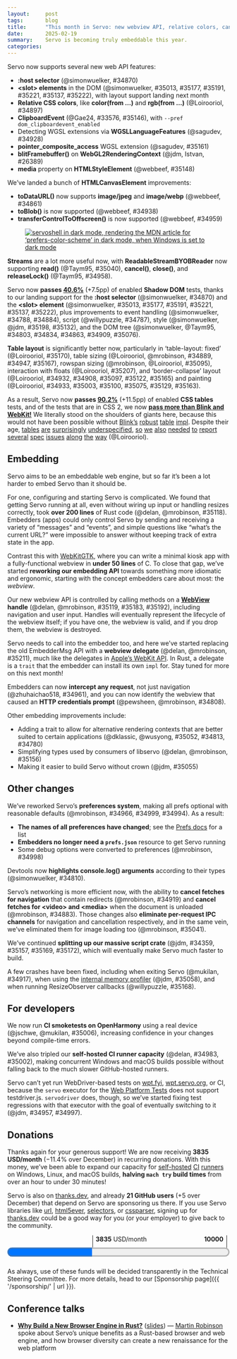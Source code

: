 ```yaml
---
layout:     post
tags:       blog
title:      "This month in Servo: new webview API, relative colors, canvas buffs, and more!"
date:       2025-02-19
summary:    Servo is becoming truly embeddable this year.
categories:
---
```


Servo now supports several new web API features:

- **:host selector** (@simonwuelker, #34870)
- **&lt;slot> elements** in the DOM (@simonwuelker, #35013, #35177, #35191, #35221, #35137, #35222), with layout support landing next month
- **Relative CSS colors**, like **color(from …)** and **rgb(from …)** (@Loirooriol, #34897)
- **ClipboardEvent** (@Gae24, #33576, #35146), with `--pref dom_clipboardevent_enabled`
- Detecting WGSL extensions via **WGSLLanguageFeatures** (@sagudev, #34928)
- **pointer_composite_access** WGSL extension (@sagudev, #35161)
- **blitFramebuffer()** on **WebGL2RenderingContext** (@jdm, Istvan, #26389)
- **media** property on **HTMLStyleElement** (@webbeef, #35148)

We’ve landed a bunch of **HTMLCanvasElement** improvements:

- **toDataURL()** now supports **image/jpeg** and **image/webp** (@webbeef, #34861)
- **toBlob()** is now supported (@webbeef, #34938)
- **transferControlToOffscreen()** is now supported (@webbeef, #34959)

<figure style="display: flex; justify-content: center;">
  <a href="{{ '/img/blog/january-2025.png' | url }}"><img src="{{ '/img/blog/january-2025.png' | url }}"
    alt="servoshell in dark mode, rendering the MDN article for ‘prefers-color-scheme’ in dark mode, when Windows is set to dark mode"></a>
</figure>

**Streams** are a lot more useful now, with **ReadableStreamBYOBReader** now supporting **read()** (@Taym95, #35040), **cancel()**, **close()**, and **releaseLock()** (@Taym95, #34958).

Servo now **passes [40.6%](https://wpt.servo.org)** (+7.5pp) of enabled **Shadow DOM** tests, thanks to our landing support for the **:host selector** (@simonwuelker, #34870) and the **&lt;slot> element** (@simonwuelker, #35013, #35177, #35191, #35221, #35137, #35222), plus improvements to event handling (@simonwuelker, #34788, #34884), script (@willypuzzle, #34787), style (@simonwuelker, @jdm, #35198, #35132), and the DOM tree (@simonwuelker, @Taym95, #34803, #34834, #34863, #34909, #35076).

**Table layout** is significantly better now, particularly in ‘table-layout: fixed’ (@Loirooriol, #35170), table sizing (@Loirooriol, @mrobinson, #34889, #34947, #35167), rowspan sizing (@mrobinson, @Loirooriol, #35095), interaction with floats (@Loirooriol, #35207), and ‘border-collapse’ layout (@Loirooriol, #34932, #34908, #35097, #35122, #35165) and painting (@Loirooriol, #34933, #35003, #35100, #35075, #35129, #35163).

As a result, Servo now **passes [90.2%](https://wpt.servo.org)** (+11.5pp) of enabled **CSS tables** tests, and of the tests that are in CSS 2, we now [**pass more than Blink and WebKit!**](https://wpt.fyi/results/css/CSS2/tables?sha=d46d9abdea&max-count=1&to=2025-02-01T00%3A00%3A00.000Z&product=servo&product=chrome&product=safari&product=firefox)
We literally stood on the shoulders of giants here, because this would not have been possible without [Blink’s](https://github.com/servo/servo/blob/3122de08f3571a4026e825dd3ef6412cb37abfae/components/layout_2020/table/mod.rs#L8-L11) [robust](https://github.com/servo/servo/blob/3122de08f3571a4026e825dd3ef6412cb37abfae/components/layout_2020/table/layout.rs#L650-L654) [table](https://github.com/servo/servo/blob/3122de08f3571a4026e825dd3ef6412cb37abfae/components/layout_2020/table/layout.rs#L1246-L1248) [impl](https://github.com/servo/servo/blob/3122de08f3571a4026e825dd3ef6412cb37abfae/components/layout_2020/table/layout.rs#L1332-L1333).
Despite their age, [tables](https://github.com/w3c/csswg-drafts/issues/9781) [are](https://github.com/w3c/csswg-drafts/issues/9916) [surprisingly](https://github.com/w3c/csswg-drafts/issues/10132) [underspecified](https://github.com/w3c/csswg-drafts/issues/10133), [so](https://github.com/w3c/csswg-drafts/issues/10881) [we](https://github.com/w3c/csswg-drafts/issues/10885) [also](https://github.com/w3c/csswg-drafts/issues/10937) [needed](https://github.com/w3c/csswg-drafts/issues/11171) [to](https://github.com/w3c/csswg-drafts/issues/11404) [report](https://github.com/w3c/csswg-drafts/issues/11408) [several](https://github.com/w3c/csswg-drafts/issues/11419) [spec](https://github.com/w3c/csswg-drafts/issues/11489) [issues](https://github.com/w3c/csswg-drafts/issues/11504) [along](https://github.com/w3c/csswg-drafts/issues/11515) [the](https://github.com/w3c/csswg-drafts/issues/11568) [way](https://github.com/w3c/csswg-drafts/issues/11570) (@Loirooriol).

## Embedding

Servo aims to be an embeddable web engine, but so far it’s been a lot harder to embed Servo than it should be.

For one, configuring and starting Servo is complicated.
We found that getting Servo running at all, even without wiring up input or handling resizes correctly, took **over 200 lines** of Rust code (@delan, @mrobinson, #35118).
Embedders (apps) could only control Servo by sending and receiving a variety of “messages” and “events”, and simple questions like “what’s the current URL?” were impossible to answer without keeping track of extra state in the app.

Contrast this with [WebKitGTK](https://webkitgtk.org/), where you can write a minimal kiosk app with a fully-functional webview in **under 50 lines** of C.
To close that gap, we’ve started **reworking our embedding API** towards something more idiomatic and ergonomic, starting with the concept embedders care about most: the *webview*.

Our new webview API is controlled by calling methods on a **[WebView](https://doc.servo.org/servo/struct.WebView.html) handle** (@delan, @mrobinson, #35119, #35183, #35192), including navigation and user input.
Handles will eventually represent the lifecycle of the webview itself; if you have one, the webview is valid, and if you drop them, the webview is destroyed.

Servo needs to call into the embedder too, and here we’ve started replacing the old EmbedderMsg API with a **webview delegate** (@delan, @mrobinson, #35211), much like the delegates in [Apple’s WebKit API](https://developer.apple.com/documentation/webkit/wkuidelegate?language=objc).
In Rust, a delegate is a `trait` that the embedder can install its own `impl` for.
Stay tuned for more on this next month!

Embedders can now **intercept any request**, not just navigation (@zhuhaichao518, #34961), and you can now identify the webview that caused an **HTTP credentials prompt** (@pewsheen, @mrobinson, #34808).

Other embedding improvements include:

- Adding a trait to allow for alternative rendering contexts that are better suited to certain applications (@dklassic, @wusyong, #35052, #34813, #34780)
- Simplifying types used by consumers of libservo (@delan, @mrobinson, #35156)
- Making it easier to build Servo without crown (@jdm, #35055)

## Other changes

We’ve reworked Servo’s **preferences system**, making all prefs optional with reasonable defaults (@mrobinson, #34966, #34999, #34994).
As a result:

- **The names of all preferences have changed**; see the [Prefs docs](https://doc.servo.org/servo_config/prefs/struct.Preferences.html) for a list
- **Embedders no longer need a `prefs.json`** resource to get Servo running
- Some debug options were converted to preferences (@mrobinson, #34998)

Devtools now **highlights console.log() arguments** according to their types (@simonwuelker, #34810).

Servo’s networking is more efficient now, with the ability to **cancel fetches for navigation** that contain redirects (@mrobinson, #34919) and **cancel fetches for &lt;video> and &lt;media>** when the document is unloaded (@mrobinson, #34883).
Those changes also **eliminate per-request IPC channels** for navigation and cancellation respectively, and in the same vein, we’ve eliminated them for image loading too (@mrobinson, #35041).

We’ve continued **splitting up our massive script crate** (@jdm, #34359, #35157, #35169, #35172), which will eventually make Servo much faster to build.

A few crashes have been fixed, including when exiting Servo (@mukilan, #34917), when using the [internal memory profiler](https://book.servo.org/hacking/profiling.html#memory-profiling) (@jdm, #35058), and when running ResizeObserver callbacks (@willypuzzle, #35168).

## For developers

We now run **CI smoketests on OpenHarmony** using a real device (@jschwe, @mukilan, #35006), increasing confidence in your changes beyond compile-time errors.

We’ve also tripled our **self-hosted CI runner capacity** (@delan, #34983, #35002), making concurrent Windows and macOS builds possible without falling back to the much slower GitHub-hosted runners.

Servo can’t yet run WebDriver-based tests on [wpt.fyi](https://wpt.fyi), [wpt.servo.org](https://wpt.servo.org), or CI, because the `servo` executor for the [Web Platform Tests](https://web-platform-tests.org) does not support testdriver.js.
`servodriver` does, though, so we’ve started fixing test regressions with that executor with the goal of eventually switching to it (@jdm, #34957, #34997).

## Donations

Thanks again for your generous support!
We are now receiving **3835 USD/month** (−11.4% over December) in recurring donations.
With this money, we’ve been able to expand our capacity for [self-hosted](https://ci0.servo.org) [CI](https://ci1.servo.org) [runners](https://ci2.servo.org) on Windows, Linux, and macOS builds, **halving `mach try` build times** from over an hour to under 30 minutes!

Servo is also on [thanks.dev](https://thanks.dev), and already **21 GitHub users** (+5 over December) that depend on Servo are sponsoring us there.
If you use Servo libraries like [url](https://crates.io/crates/url/reverse_dependencies), [html5ever](https://crates.io/crates/html5ever/reverse_dependencies), [selectors](https://crates.io/crates/selectors/reverse_dependencies), or [cssparser](https://crates.io/crates/cssparser/reverse_dependencies), signing up for [thanks.dev](https://thanks.dev) could be a good way for you (or your employer) to give back to the community.

<figure class="_fig" style="width: 100%; margin: 1em 0;"><div class="_flex" style="height: calc(1lh + 3em); flex-flow: column nowrap; text-align: left;">
    <div style="position: relative; text-align: right;">
        <div style="position: absolute; margin-left: calc(100% * 3835 / 10000); padding-left: 0.5em;"><strong>3835</strong> USD/month</div>
        <div style="position: absolute; margin-left: calc(100% * 3835 / 10000); height: calc(1lh + 1.5em); border-left: 1px solid;"></div>
        <div style="position: absolute; margin-left: calc(100% - 0.5em); height: calc(1lh + 1.5em); border-left: 1px solid;"></div>
        <div style="padding-right: 1em;"><strong>10000</strong><!-- USD/month --></div>
    </div>
    <progress value="3835" max="10000" style="transform: scale(3); transform-origin: top left; width: calc(100% / 3);"></progress>
</div></figure>

As always, use of these funds will be decided transparently in the Technical Steering Committee.
For more details, head to our [Sponsorship page]({{ '/sponsorship/' | url }}).

## Conference talks

- [**Why Build a New Browser Engine in Rust?**](https://www.youtube.com/watch?v=s0MIHKv45C0) ([slides](https://servo.org/slides/2025-01-21-barcelona-free-software/)) — [Martin Robinson](https://abandonedwig.info) spoke about Servo’s unique benefits as a Rust-based browser and web engine, and how browser diversity can create a new renaissance for the web platform

<!--
- donations
  - 1436.83/month opencollective
  - 2399.00/month github
  - 21 donors thanks.dev
- conference talks
  - mrobinson

- api
    - /https://github.com/servo/servo/pull/26389	(@jdm, @istvan.miklos@h-lab.eu, #26389)	Add initial support for WebGL 2 BlitFramebuffer (#26389)
      api
    - /https://github.com/servo/servo/pull/34870	(@simonwuelker, #34870)	Support the `:host` selector (#34870)
      api shadowdom
    - /https://github.com/servo/servo/pull/34938	(@webbeef, #34938)	Implement HTMLCanvasElement.toBlob (#34938)
      api
    - /https://github.com/servo/servo/pull/34928	(@sagudev, #34928)	Update wgpu and impl `WGSLLanguageFeatures` (#34928)
      api
    - /https://github.com/servo/servo/pull/34861	(@webbeef, #34861)	Add jpeg and webp support to canvas.toDataURL() (#34861)
      api
    - https://github.com/servo/servo/pull/34885	(@stevennovaryo, #34885)	layout: grid template getComputedStyle resolved value (#34885)
      api
    - /https://github.com/servo/servo/pull/34897	(@Loirooriol, #34897)	Enable relative color syntax (#34897)
      api; relative color values ‘color(from)’, ‘rgb(from)’, ‘hsl(from)’, etc
    - /https://github.com/servo/servo/pull/34959	(@webbeef, #34959)	Implement HTMLCanvasElement.transferControlToOffscreen (#34959)
      api
    - /https://github.com/servo/servo/pull/34958	(@Taym95, #34958)	script: Implement `set_up`, `ReleaseLock`, `Closed`, `Cancel`, `acquire_byob_reader` for `ReadableStreamBYOBReader` (#34958)
      api
    - /https://github.com/servo/servo/pull/33576	(@Gae24, #33576)	Implement Clipboard Event Api (#33576)
      api
    - https://github.com/servo/servo/pull/35096	(@Loirooriol, #35096)	layout: Fix clientWidth & friends for tables (#35096)
      api layout
    - /https://github.com/servo/servo/pull/35146	(@Gae24, #35146)	dom: set composed flag when constructing `ClipboardEvent` (#35146)
      api
    - https://github.com/servo/servo/pull/35066	(@shanehandley, #35066)	Update the FormData constructor to allow providing a submitter (#35066)
      api
    - /https://github.com/servo/servo/pull/35148	(@webbeef, #35148)	Add support for HTMLStyleElement.media (#35148)
      api
    - /https://github.com/servo/servo/pull/35161	(@sagudev, #35161)	chore: update wgpu to include pointer_composite_access WGSL language extension (#35161)
      api
    - https://github.com/servo/servo/pull/35138	(@willypuzzle, #35138)	[#34767] - Range header is missing from CORS header safelist (#35138)
      api; Range requests
    - /https://github.com/servo/servo/pull/35040	(@Taym95, #35040)	Script: implement `ReadableStreamBYOBReader::Read` (#35040)
      api
- ci
    - //https://github.com/servo/servo/pull/34868	(@delan, #34868)	CI: use self-hosted runners for macOS build jobs (#34868)
      ci
    - /https://github.com/servo/servo/pull/34983	(@delan, #34983)	CI: use new API for taking a runner (#34983)
      ci
    - /https://github.com/servo/servo/pull/34957	(@jdm, #34957)	Various servodriver improvements (#34957)
      ci; towards testdriver.js support
    - /https://github.com/servo/servo/pull/35002	(@delan, #35002)	CI: use new self-hosted runner servers (#35002)
      ci
    - /https://github.com/servo/servo/pull/34997	(@jdm, #34997)	webdriver: Serialize JS int values as i32. (#34997)
      ci; towards testdriver.js support
    - /https://github.com/servo/servo/pull/35006	(@jschwe, @mukilan, #35006)	CI: Test ohos on HarmonyOS device (#35006)
      ci
- crash
    - /https://github.com/servo/servo/pull/34917	(@mukilan, #34917)	webgl: shutdown webrender before acknowledging Exit message (#34917)
      crash
    - /https://github.com/servo/servo/pull/35058	(@jdm, #35058)	Fix crash when using builtin memory profiler (#35058)
      crash
    - /https://github.com/servo/servo/pull/35168	(@willypuzzle, #35168)	[35131] Borrow hazard in Document::broadcast_active_resize_observations (#35168)
      crash
- dev
    - https://github.com/servo/servo/pull/34914	(@jdm, #34914)	script: Downgrade noisy debug logs. (#34914)
      dev
    - https://github.com/servo/servo/pull/35068	(@simonwuelker, #35068)	Correctly report number of expected test results from ./mach test-wpt (#35068)
      dev
    - https://github.com/servo/servo/pull/35228	(@mrobinson, #35228)	Merge webxr repository (#35228)
      dev
- devtools
    - /https://github.com/servo/servo/pull/34810	(@simonwuelker, #34810)	Support syntax highlighting of arguments in the devtools console (#34810)
      devtools
- embedding
    - /https://github.com/servo/servo/pull/34780	(@wusyong, #34780)	chore: remove `WindowMethods::rendering_context` (#34780)
      embedding
    - /https://github.com/servo/servo/pull/34813	(@wusyong, #34813)	webxr: create glwindow with Rc window and without rendering context (#34813)
      embedding; RenderingContext trait
    - /https://github.com/servo/servo/pull/34808	(@git@pews.dev, @mrobinson, #34808)	fix: add source browsing context to `Request` and HTTP credentials prompt (#34808)
      embedding
    - /https://github.com/servo/servo/pull/34961	(@zhuhaichao518@gmail.com, #34961)	Implement WebResourceRequested Event. (#34961)
      embedding
    - /https://github.com/servo/servo/pull/35055	(@jdm, #35055)	script: Feature-gate all crown support. (#35055)
      embedding
    - https://github.com/servo/servo/pull/35056	(@jdm, #35056)	Don't generate gstreamer data when dummy media backend enabled. (#35056)
      embedding
    - https://github.com/servo/servo/pull/35057	(@jdm, #35057)	config: Derive defaults for Opts. (#35057)
      embedding
    - https://github.com/servo/servo/pull/35049	(@andi.m.mcclure@gmail.com, #35049)	servo-media 1e28d1d997: don't unwrap ServoMedia::get() (#35049)
      embedding
    - /https://github.com/servo/servo/pull/35052	(@dklassic, #35052)	feat: Turn `RenderingContext` into a trait (#35052)
      embedding; RenderingContext trait
- layout
    - https://github.com/servo/servo/pull/32103	(@Loirooriol, #32103)	Treat % as 0 for the min-content contribution of replaced elements (#32103)
      layout; img inside float (dn.se)
    - /https://github.com/servo/servo/pull/34933	(@Loirooriol, #34933)	layout: Improve painting of collapsed borders in table layout (#34933)
      layout; table ‘border-collapse’ painting
    - /https://github.com/servo/servo/pull/34932	(@Loirooriol, #34932)	layout: Improve sizing of tables in collapsed-borders mode (#34932)
      layout; table ‘border-collapse’ sizing
    - https://github.com/servo/servo/pull/34931	(@Loirooriol, #34931)	layout: Don't recalculate the PaddingBorderMargin in table layout (#34931)
      layout; table layout perf
    - /https://github.com/servo/servo/pull/34908	(@Loirooriol, #34908)	layout: Set padding to zero on tables in collapsed-borders mode (#34908)
      layout; table ‘border-collapse’ layout
    - /https://github.com/servo/servo/pull/34889	(@Loirooriol, #34889)	layout: Defer some table sizing logic to the parent formatting context (#34889)
      layout; correct table sizing
    - https://github.com/servo/servo/pull/34907	(@Loirooriol, #34907)	layout: Refine the check for dependending on available space (#34907)
      layout; float layout perf
    - /https://github.com/servo/servo/pull/34947	(@Loirooriol, #34947)	layout: Improve logic for block size of table (#34947)
      layout; table sizing
    - https://github.com/servo/servo/pull/34923	(@mrobinson, @Loirooriol, #34923)	layout: Make `Fragment` hold `ArcRefCell` inside (#34923)
      layout; memory savings (also towards incremental layout)
    - https://github.com/servo/servo/pull/34984	(@rayguo17, @mrobinson, #34984)	layout: Make non-`normal` `align-content` establish a block formatting context (#34984)
      layout; ‘align-content’
    - /https://github.com/servo/servo/pull/35003	(@Loirooriol, #35003)	layout: Allow different collapsed border style/color within a row/column (#35003)
      layout; table ‘border-collapse’ painting
    - /https://github.com/servo/servo/pull/35097	(@Loirooriol, #35097)	layout: Fix border widths of table wrapper with collapsed borders (#35097)
      layout; table ‘border-collapse’ layout
    - /https://github.com/servo/servo/pull/35100	(@Loirooriol, #35100)	layout: Fix conflict resolution for collapsed borders differing in color (#35100)
      layout; table ‘border-collapse’ painting
    - /https://github.com/servo/servo/pull/35095	(@mrobinson, @Loirooriol, #35095)	layout: Improve distribution colspan cell inline size (#35095)
      layout; table rowspan sizing
    - /https://github.com/servo/servo/pull/35075	(@Loirooriol, #35075)	layout: Paint collapsed table borders on their own (#35075)
      layout; table ‘border-collapse’ painting
    - https://github.com/servo/servo/pull/35038	(@webbeef, #35038)	Add support for HTMLStyleElement.type (#35038)
      layout
    - https://github.com/servo/servo/pull/35096	(@Loirooriol, #35096)	layout: Fix clientWidth & friends for tables (#35096)
      api layout
    - https://github.com/servo/servo/pull/35085	(@Loirooriol, #35085)	layout: Respect alignment when sizing replaced abspos (#35085)
      layout; replaced abspos sizing
    - /https://github.com/servo/servo/pull/35129	(@Loirooriol, #35129)	layout: Hide collapsed borders crossed by spanning cells (#35129)
      layout; table ‘border-collapse’ painting
    - /https://github.com/servo/servo/pull/35122	(@Loirooriol, #35122)	layout: Fix table geometry when collapsed borders have different sizes (#35122)
      layout; table ‘border-collapse’ layout
    - /https://github.com/servo/servo/pull/35165	(@Loirooriol, #35165)	layout: Zero out collapsed track sizes when painting collapsed borders (#35165)
      layout; table ‘border-collapse’ layout
    - /https://github.com/servo/servo/pull/35163	(@Loirooriol, #35163)	layout: Correctly resolve `currentcolor` on collapsed borders (#35163)
      layout; ‘border-collapse’
    - /https://github.com/servo/servo/pull/35167	(@mrobinson, @Loirooriol, #35167)	layout: Take perentage columns into account when sizing table grid min and max (#35167)
      layout; table sizing with ‘width: %’ cell
    - /https://github.com/servo/servo/pull/35170	(@Loirooriol, #35170)	layout: Improve fixed table layout (#35170)
      layout; ‘table-layout: fixed’ interop
    - /https://github.com/servo/servo/pull/35207	(@Loirooriol, #35207)	layout: Remove wrong optimization when placing table among floats (#35207)
      layout; table float interaction
- net
    - /https://github.com/servo/servo/pull/34919	(@mrobinson, #34919)	script: Move navigation fetching to the `ScriptThread` (#34919)
      net; network perf
    - /https://github.com/servo/servo/pull/34883	(@mrobinson, #34883)	net: Use `RequestId` to cancel fetches instead of creating an IPC channel (#34883)
      net; network perf
    - https://github.com/servo/servo/pull/34797	(@rayguo17, #34797)	Add Content Range Header and add one for blob end range (#34797)
      net; correct handling of Range requests
    - /https://github.com/servo/servo/pull/35041	(@mrobinson, #35041)	script: Do not set up an IPC route for every image load (#35041)
      net; network perf (dota2.com)
- ohos
    - https://github.com/servo/servo/pull/35158	(@jschwe, #35158)	ohos: Support resizing the surface (#35158)
      ohos
- perf
    - https://github.com/servo/servo/pull/34744	(@dklassic, @mrobinson, #34744)	feat: Track the binary size for all the different platforms (#34744)
      perf
- prefs
    - /https://github.com/servo/servo/pull/34994	(@mrobinson, #34994)	config: Remove legacy-layout and unused `Preferences` and `Opts` (#34994)
      prefs
    - /https://github.com/servo/servo/pull/34966	(@mrobinson, #34966)	api: Flatten and simplify Servo preferences (#34966)
      prefs; major rework that renames all existing prefs (see <https://doc.servo.org/servo_config/prefs/struct.Preferences.html>)
    - /https://github.com/servo/servo/pull/34999	(@mrobinson, #34999)	Remove `resources/prefs.json` (#34999)
      prefs
    - /https://github.com/servo/servo/pull/34998	(@mrobinson, #34998)	prefs: Move some `DebugOptions` to `Preferences` and clean up (#34998)
      prefs; renames some debug options to prefs
- script
    - /https://github.com/servo/servo/pull/34359	(@jdm, #34359)	Support future uses of traits with associated types in rooting analysis (#34359)
      script; towards splitting script crate
    - /https://github.com/servo/servo/pull/35157	(@jdm, #35157)	script: Move code generation and webidl files to new script_bindings crate. (#35157)
      script; towards splitting script crate
    - /https://github.com/servo/servo/pull/35169	(@jdm, #35169)	Make generated bindings generic over DOM types (#35169)
      script; towards splitting script crate
    - /https://github.com/servo/servo/pull/35172	(@jdm, #35172)	bindings: Move string-related bindings code to script_bindings. (#35172)
      script; towards splitting script crate
- shadowdom
    - /https://github.com/servo/servo/pull/34803	(@simonwuelker, #34803)	Fix IS_IN_SHADOW_TREE flag for descendants after Node::remove call (#34803)
      shadowdom
    - /https://github.com/servo/servo/pull/34787	(@willypuzzle, #34787)	Document's current script should not be updated when executing script elements inside shadow trees (#34787)
      shadowdom
    - /https://github.com/servo/servo/pull/34834	(@simonwuelker, #34834)	Ensure Element ID modifications inside disconnected shadow roots are registered (#34834)
      shadowdom
    - /https://github.com/servo/servo/pull/34863	(@simonwuelker, #34863)	Add shadow tree flags to Bind/UnbindContext (#34863)
      shadowdom
    - /https://github.com/servo/servo/pull/34788	(@simonwuelker, #34788)	Consider shadow dom when dispatching events (#34788)
      shadowdom
    - /https://github.com/servo/servo/pull/34870	(@simonwuelker, #34870)	Support the `:host` selector (#34870)
      api shadowdom
    - /https://github.com/servo/servo/pull/34909	(@Taym95, #34909)	Fix shadow root binding children to the tree (#34909)
      shadowdom
    - /https://github.com/servo/servo/pull/35076	(@simonwuelker, #35076)	Set descendant's attribute's owner document in Node::adopt (#35076)
      shadowdom
    - /https://github.com/servo/servo/pull/35013	(@simonwuelker, #35013)	Implement shadow dom slots (#35013)
      shadowdom
    - /https://github.com/servo/servo/pull/34884	(@simonwuelker, #34884)	Implement Event propagation across shadow roots (#34884)
      shadowdom
    - /https://github.com/servo/servo/pull/35132	(@jdm, #35132)	script: Handle shadow roots when determining common ancestors of dirty roots. (#35132)
      shadowdom
    - /https://github.com/servo/servo/pull/35177	(@simonwuelker, #35177)	Propagate events from slottables to their assigned slot instead of their parent (#35177)
      shadowdom
    - /https://github.com/servo/servo/pull/35137	(@simonwuelker, #35137)	Fire slot change events when the slot content changes (#35137)
      shadowdom
    - /https://github.com/servo/servo/pull/35198	(@simonwuelker, #35198)	Never compute style for children of shadow hosts (#35198)
      shadowdom
    - /https://github.com/servo/servo/pull/35191	(@simonwuelker, #35191)	Use "slot" attribute for slottable name (#35191)
      shadowdom
    - /https://github.com/servo/servo/pull/35222	(@simonwuelker, #35222)	Don't fire slotchange events when there's already a pending event for the same slot (#35222)
      shadowdom
    - /https://github.com/servo/servo/pull/35221	(@simonwuelker, #35221)	Potentially signal a slot change in Node::insert (#35221)
      shadowdom
- upgrade
    - https://github.com/servo/servo/pull/34793	(@nicoburns, #34793)	Upgrade rustc to 1.83 (#34793)
      upgrade
    - https://github.com/servo/servo/pull/34927	(@nicoburns, #34927)	Bump taffy to v0.7.5 (#34927)
      upgrade
    - https://github.com/servo/servo/pull/34894	(@Loirooriol, #34894)	Upgrade Stylo to 2025-01-02 (#34894)
      upgrade
    - https://github.com/servo/servo/pull/34630	(@jdm, #34630)	Update all network-related dependencies to the latest versions (#34630)
      upgrade; whole network stack
- webview
    - /https://github.com/servo/servo/pull/35118	(@delan, @mrobinson, #35118)	Add minimal libservo example using winit (#35118)
      webview
    - https://github.com/servo/servo/pull/35116	(@delan, @mrobinson, #35116)	Fix building libservo with `cargo build -p libservo` (#35116)
      webview
    - /https://github.com/servo/servo/pull/35156	(@delan, @mrobinson, #35156)	Remove type parameter from Servo and IOCompositor (#35121) (#35156)
      webview
    - https://github.com/servo/servo/pull/35154	(@webbeef, #35154)	Fix winit_minimal.rs build (#35154)
      webview
    - /https://github.com/servo/servo/pull/35119	(@delan, @mrobinson, #35119)	libservo: Add an initial WebView data structure to the API (#35119)
      webview
    - /https://github.com/servo/servo/pull/35183	(@mrobinson, @delan, #35183)	libservo: Port desktop servoshell to use the new `WebView` API (#35183)
      webview
    - https://github.com/servo/servo/pull/35185	(@mrobinson, #35185)	libservo: Stop using `script_traits` in the embedding layer (#35185)
      webview
    - /https://github.com/servo/servo/pull/35192	(@mrobinson, #35192)	servoshell: Port Android / OHOS servoshell to use the WebView API (#35192)
      webview
    - https://github.com/servo/servo/pull/35226	(@mrobinson, #35226)	script_traits: Rename `ConstellationControlMsg` to `ScriptThreadMessage` (#35226)
      webview
    - /https://github.com/servo/servo/pull/35211	(@delan, @mrobinson, #35211)	Include `WebViewId` into EmbedderMsg variants where possible (#35211)
      webview
-->

<!--[commits]
From https://github.com/servo/servo
 * branch                  HEAD       -> FETCH_HEAD
>>> 2025-01-01T06:06:19Z
-https://github.com/servo/servo/pull/34807	(@mrobinson, #34807)	script: Remove unecessary `warn(deprecated)` directives (#34807)
-https://github.com/servo/servo/pull/34805	(@wusyong, #34805)	Update surfman to latest commit (#34805)
-https://github.com/servo/servo/pull/34801	(@dependabot[bot], @dependabot[bot], #34801)	build(deps): bump tracing-perfetto from 0.1.3 to 0.1.4 (#34801)
-https://github.com/servo/servo/pull/34800	(@dependabot[bot], @dependabot[bot], #34800)	build(deps): bump syn from 2.0.92 to 2.0.93 (#34800)
>>> 2025-01-02T06:04:57Z
-https://github.com/servo/servo/pull/34809	(@dependabot[bot], @dependabot[bot], #34809)	build(deps): bump winnow from 0.6.20 to 0.6.21 (#34809)
-https://github.com/servo/servo/pull/34798	(@mrobinson, #34798)	script: Eliminate code duplication in the task queue (#34798)
+https://github.com/servo/servo/pull/34793	(@nicoburns, #34793)	Upgrade rustc to 1.83 (#34793)
    upgrade
+https://github.com/servo/servo/pull/34780	(@wusyong, #34780)	chore: remove `WindowMethods::rendering_context` (#34780)
    embedding
>>> 2025-01-03T06:16:08Z
+https://github.com/servo/servo/pull/34813	(@wusyong, #34813)	webxr: create glwindow with Rc window and without rendering context (#34813)
    embedding; RenderingContext trait
+https://github.com/servo/servo/pull/34810	(@simonwuelker, #34810)	Support syntax highlighting of arguments in the devtools console (#34810)
    devtools
-https://github.com/servo/servo/pull/34818	(@dependabot[bot], @dependabot[bot], #34818)	build(deps): bump tracing-perfetto from 0.1.4 to 0.1.5 (#34818)
-https://github.com/servo/servo/pull/34817	(@dependabot[bot], @dependabot[bot], #34817)	build(deps): bump syn from 2.0.93 to 2.0.94 (#34817)
-https://github.com/servo/servo/pull/34795	(@sagudev, #34795)	chore: Update wgpu (#34795)
>>> 2025-01-04T06:03:22Z
+https://github.com/servo/servo/pull/34803	(@simonwuelker, #34803)	Fix IS_IN_SHADOW_TREE flag for descendants after Node::remove call (#34803)
    shadowdom
-https://github.com/servo/servo/pull/34832	(@mrobinson, #34832)	script: Expose node helpers as `NodeTraits` and give more descriptive names (#34832)
-https://github.com/servo/servo/pull/34824	(@mrobinson, #34824)	Elide lifetimes where possible after rustup (#34824)
-https://github.com/servo/servo/pull/34831	(@dependabot[bot], @dependabot[bot], #34831)	build(deps): bump cc from 1.2.6 to 1.2.7 (#34831)
-https://github.com/servo/servo/pull/34830	(@dependabot[bot], @dependabot[bot], #34830)	build(deps): bump taffy from 0.7.1 to 0.7.2 (#34830)
-https://github.com/servo/servo/pull/34829	(@dependabot[bot], @dependabot[bot], #34829)	build(deps): bump tempfile from 3.14.0 to 3.15.0 (#34829)
-https://github.com/servo/servo/pull/34828	(@dependabot[bot], @dependabot[bot], #34828)	build(deps): bump winnow from 0.6.21 to 0.6.22 (#34828)
-https://github.com/servo/servo/pull/34826	(@simonwuelker, #34826)	Upgrade lib to 0.20 to fix RUSTSEC-2024-0429 (#34826)
+https://github.com/servo/servo/pull/34808	(@git@pews.dev, @mrobinson, #34808)	fix: add source browsing context to `Request` and HTTP credentials prompt (#34808)
    embedding
-https://github.com/servo/servo/pull/34815	(@simonwuelker, #34815)	Fix building with feature=tracing (#34815)
>>> 2025-01-05T06:03:55Z
-https://github.com/servo/servo/pull/34837	(@servo-wpt-sync, #34837)	Update web-platform-tests to revision b'c72ee0c082d350b8b44f7a6bac1f028752b13527' (#34837)
+https://github.com/servo/servo/pull/34787	(@willypuzzle, #34787)	Document's current script should not be updated when executing script elements inside shadow trees (#34787)
    shadowdom
-https://github.com/servo/servo/pull/34835	(@Taym95, #34835)	Remove readable streams from webidl/codegen (#34835)
-https://github.com/servo/servo/pull/34825	(@mrobinson, #34825)	script: Move `TimerListener` creation to `OneShotTimers` (#34825)
-https://github.com/servo/servo/pull/34827	(@mrobinson, #34827)	script: Move `TaskManager` to `GlobalScope` (#34827)
+https://github.com/servo/servo/pull/34834	(@simonwuelker, #34834)	Ensure Element ID modifications inside disconnected shadow roots are registered (#34834)
    shadowdom
>>> 2025-01-06T06:03:12Z
-https://github.com/servo/servo/pull/34838	(@webbeef, #34838)	Update webdriver to 0.51 (#34838)
-https://github.com/servo/servo/pull/34836	(@Taym95, #34836)	ReadableStream: remove the use of get_js_stream and use DomRoot<ReadableStream> (#34836)
>>> 2025-01-07T06:02:43Z
-https://github.com/servo/servo/pull/34849	(@mrobinson, @mukilan, #34849)	script: Unsilence all main thread `TaskQueue` errors (#34849)
-https://github.com/servo/servo/pull/34862	(@webbeef, #34862)	Fix a leak in MacOS thread count function (#34862)
+https://github.com/servo/servo/pull/34863	(@simonwuelker, #34863)	Add shadow tree flags to Bind/UnbindContext (#34863)
    shadowdom
-https://github.com/servo/servo/pull/34848	(@Taym95, #34848)	Use patch to add arrayType in WebIDL.py  (#34848)
+https://github.com/servo/servo/pull/26389	(@jdm, @istvan.miklos@h-lab.eu, #26389)	Add initial support for WebGL 2 BlitFramebuffer (#26389)
    api
-https://github.com/servo/servo/pull/28364	(@cyb.ai.815@gmail.com, #28364)	Check regex syntax for pattern attribute with CheckRegexSyntax from mozjs (#28364)
-https://github.com/servo/servo/pull/34860	(@dependabot[bot], @dependabot[bot], #34860)	build(deps): bump taffy from 0.7.2 to 0.7.3 (#34860)
-https://github.com/servo/servo/pull/34859	(@dependabot[bot], @dependabot[bot], #34859)	build(deps): bump hilog-sys from 0.1.2 to 0.1.3 (#34859)
-https://github.com/servo/servo/pull/34858	(@dependabot[bot], @dependabot[bot], #34858)	build(deps): bump xattr from 1.3.1 to 1.4.0 (#34858)
-https://github.com/servo/servo/pull/34857	(@dependabot[bot], @dependabot[bot], #34857)	build(deps): bump syn from 2.0.94 to 2.0.95 (#34857)
-https://github.com/servo/servo/pull/34856	(@dependabot[bot], @dependabot[bot], #34856)	build(deps): bump hitrace-sys from 0.1.2 to 0.1.3 (#34856)
-https://github.com/servo/servo/pull/34852	(@dependabot[bot], @dependabot[bot], #34852)	build(deps): bump ohos-ime-sys from 0.1.1 to 0.1.2 (#34852)
-https://github.com/servo/servo/pull/34855	(@dependabot[bot], @dependabot[bot], #34855)	build(deps): bump pin-project-lite from 0.2.15 to 0.2.16 (#34855)
-https://github.com/servo/servo/pull/34854	(@dependabot[bot], @dependabot[bot], #34854)	build(deps): bump winit from 0.30.7 to 0.30.8 (#34854)
+https://github.com/servo/servo/pull/32103	(@Loirooriol, #32103)	Treat % as 0 for the min-content contribution of replaced elements (#32103)
    layout; img inside float (dn.se)
>>> 2025-01-08T06:06:31Z
+https://github.com/servo/servo/pull/34788	(@simonwuelker, #34788)	Consider shadow dom when dispatching events (#34788)
    shadowdom
-https://github.com/servo/servo/pull/34879	(@dependabot[bot], @dependabot[bot], #34879)	build(deps): bump pin-project from 1.1.7 to 1.1.8 (#34879)
-https://github.com/servo/servo/pull/34877	(@dependabot[bot], @dependabot[bot], #34877)	build(deps): bump phf_macros from 0.11.2 to 0.11.3 (#34877)
-https://github.com/servo/servo/pull/34878	(@dependabot[bot], @dependabot[bot], #34878)	build(deps): bump clap from 4.5.23 to 4.5.24 (#34878)
-https://github.com/servo/servo/pull/34876	(@dependabot[bot], @dependabot[bot], #34876)	build(deps): bump serde_json from 1.0.134 to 1.0.135 (#34876)
-https://github.com/servo/servo/pull/34875	(@dependabot[bot], @dependabot[bot], #34875)	build(deps): bump libz-sys from 1.1.20 to 1.1.21 (#34875)
-https://github.com/servo/servo/pull/34874	(@dependabot[bot], @dependabot[bot], #34874)	build(deps): bump phf_codegen from 0.11.2 to 0.11.3 (#34874)
+https://github.com/servo/servo/pull/34868	(@delan, #34868)	CI: use self-hosted runners for macOS build jobs (#34868)
    ci
-https://github.com/servo/servo/pull/34843	(@mrobinson, #34843)	script: Expose `NodeTraits::owner_global` / `Window::as_global_scope` (#34843)
-https://github.com/servo/servo/pull/34871	(@jdm, #34871)	Various servodriver fixes (#34871)
+https://github.com/servo/servo/pull/34870	(@simonwuelker, #34870)	Support the `:host` selector (#34870)
    api shadowdom
-https://github.com/servo/servo/pull/34867	(@shubhamg13, @shubham.gupta@chromium.org, #34867)	Remove obselete request parameter. (#34867)
-https://github.com/servo/servo/pull/34845	(@mrobinson, @mukilan, #34845)	script: Move the `FontContext` to `Window` (#34845)
>>> 2025-01-11T06:04:35Z
+https://github.com/servo/servo/pull/34933	(@Loirooriol, #34933)	layout: Improve painting of collapsed borders in table layout (#34933)
    layout; table ‘border-collapse’ painting
+https://github.com/servo/servo/pull/34932	(@Loirooriol, #34932)	layout: Improve sizing of tables in collapsed-borders mode (#34932)
    layout; table ‘border-collapse’ sizing
-https://github.com/servo/servo/pull/34943	(@dependabot[bot], @dependabot[bot], #34943)	build(deps): bump ohos-vsync from 0.1.2 to 0.1.3 (#34943)
+https://github.com/servo/servo/pull/34938	(@webbeef, #34938)	Implement HTMLCanvasElement.toBlob (#34938)
    api
-https://github.com/servo/servo/pull/34944	(@dependabot[bot], @dependabot[bot], #34944)	build(deps): bump hitrace-sys from 0.1.3 to 0.1.4 (#34944)
-https://github.com/servo/servo/pull/34945	(@dependabot[bot], @dependabot[bot], #34945)	build(deps): bump vergen-git2 from 1.0.2 to 1.0.3 (#34945)
+https://github.com/servo/servo/pull/34928	(@sagudev, #34928)	Update wgpu and impl `WGSLLanguageFeatures` (#34928)
    api
-https://github.com/servo/servo/pull/34942	(@dependabot[bot], @dependabot[bot], #34942)	build(deps): bump syn from 2.0.95 to 2.0.96 (#34942)
-https://github.com/servo/servo/pull/34941	(@dependabot[bot], @dependabot[bot], #34941)	build(deps): bump vergen-lib from 0.1.5 to 0.1.6 (#34941)
-https://github.com/servo/servo/pull/34940	(@dependabot[bot], @dependabot[bot], #34940)	build(deps): bump rustls from 0.23.20 to 0.23.21 (#34940)
-https://github.com/servo/servo/pull/34937	(@dependabot[bot], @dependabot[bot], #34937)	build(deps): bump uuid from 1.11.0 to 1.11.1 (#34937)
-https://github.com/servo/servo/pull/34939	(@dependabot[bot], @dependabot[bot], #34939)	build(deps): bump arkui-sys from 0.2.0 to 0.2.3 (#34939)
-https://github.com/servo/servo/pull/34936	(@dependabot[bot], @dependabot[bot], #34936)	build(deps): bump xcomponent-sys from 0.2.0 to 0.3.0 (#34936)
-https://github.com/servo/servo/pull/34935	(@dependabot[bot], @dependabot[bot], #34935)	build(deps): bump hilog-sys from 0.1.3 to 0.1.4 (#34935)
+https://github.com/servo/servo/pull/34931	(@Loirooriol, #34931)	layout: Don't recalculate the PaddingBorderMargin in table layout (#34931)
    layout; table layout perf
+https://github.com/servo/servo/pull/34927	(@nicoburns, #34927)	Bump taffy to v0.7.5 (#34927)
    upgrade
+https://github.com/servo/servo/pull/34919	(@mrobinson, #34919)	script: Move navigation fetching to the `ScriptThread` (#34919)
    net; network perf
+https://github.com/servo/servo/pull/34909	(@Taym95, #34909)	Fix shadow root binding children to the tree (#34909)
    shadowdom
-https://github.com/servo/servo/pull/34926	(@stevennovaryo, #34926)	layout: grid-template getComputedStyle cleanup (#34926)
-https://github.com/servo/servo/pull/34915	(@jdm, #34915)	script: Limit public exports. (#34915)
+https://github.com/servo/servo/pull/34861	(@webbeef, #34861)	Add jpeg and webp support to canvas.toDataURL() (#34861)
    api
+https://github.com/servo/servo/pull/34908	(@Loirooriol, #34908)	layout: Set padding to zero on tables in collapsed-borders mode (#34908)
    layout; table ‘border-collapse’ layout
-https://github.com/servo/servo/pull/34920	(@Loirooriol, #34920)	Add http2 feature for hyper-util (#34920)
-https://github.com/servo/servo/pull/34921	(@Loirooriol, #34921)	layout: Minor tweaks for table layout (#34921)
+https://github.com/servo/servo/pull/34885	(@stevennovaryo, #34885)	layout: grid template getComputedStyle resolved value (#34885)
    api
+https://github.com/servo/servo/pull/34917	(@mukilan, #34917)	webgl: shutdown webrender before acknowledging Exit message (#34917)
    crash
+https://github.com/servo/servo/pull/34914	(@jdm, #34914)	script: Downgrade noisy debug logs. (#34914)
    dev
+https://github.com/servo/servo/pull/34889	(@Loirooriol, #34889)	layout: Defer some table sizing logic to the parent formatting context (#34889)
    layout; correct table sizing
-https://github.com/servo/servo/pull/34904	(@dependabot[bot], @dependabot[bot], #34904)	build(deps): bump async-tungstenite from 0.28.0 to 0.28.2 (#34904)
-https://github.com/servo/servo/pull/34896	(@mrobinson, #34896)	script: Use `enum`s for event loop senders and receivers (#34896)
-https://github.com/servo/servo/pull/34905	(@dependabot[bot], @dependabot[bot], #34905)	build(deps): bump rustix from 0.38.42 to 0.38.43 (#34905)
+https://github.com/servo/servo/pull/34894	(@Loirooriol, #34894)	Upgrade Stylo to 2025-01-02 (#34894)
    upgrade
-https://github.com/servo/servo/pull/34906	(@dependabot[bot], @dependabot[bot], #34906)	build(deps): bump hyper-rustls from 0.27.3 to 0.27.5 (#34906)
-https://github.com/servo/servo/pull/34903	(@dependabot[bot], @dependabot[bot], #34903)	build(deps): bump tokio from 1.42.0 to 1.43.0 (#34903)
-https://github.com/servo/servo/pull/34900	(@dependabot[bot], @dependabot[bot], #34900)	build(deps): bump rustls-pki-types from 1.10.0 to 1.10.1 (#34900)
+https://github.com/servo/servo/pull/34907	(@Loirooriol, #34907)	layout: Refine the check for dependending on available space (#34907)
    layout; float layout perf
+https://github.com/servo/servo/pull/34897	(@Loirooriol, #34897)	Enable relative color syntax (#34897)
    api; relative color values ‘color(from)’, ‘rgb(from)’, ‘hsl(from)’, etc
-https://github.com/servo/servo/pull/34898	(@jschwe, #34898)	Update xcomponent-sys to 0.2.0 (#34898)
-https://github.com/servo/servo/pull/34902	(@dependabot[bot], @dependabot[bot], #34902)	build(deps): bump xml-rs from 0.8.24 to 0.8.25 (#34902)
-https://github.com/servo/servo/pull/34901	(@dependabot[bot], @dependabot[bot], #34901)	build(deps): bump rustls from 0.23.19 to 0.23.20 (#34901)
-https://github.com/servo/servo/pull/34899	(@dependabot[bot], @dependabot[bot], #34899)	build(deps): bump linux-raw-sys from 0.4.14 to 0.4.15 (#34899)
-https://github.com/servo/servo/pull/34895	(@Loirooriol, #34895)	layout: Remove wrong FIXME (#34895)
-https://github.com/servo/servo/pull/34891	(@Loirooriol, #34891)	layout: Don't use `content_inline_size_for_table` in taffy (#34891)
-https://github.com/servo/servo/pull/34892	(@Loirooriol, #34892)	layout: Assert that GRIDMIN <= GRIDMAX (#34892)
-https://github.com/servo/servo/pull/34886	(@jdm, #34886)	Make webgl test preferences more consistent. (#34886)
+https://github.com/servo/servo/pull/34630	(@jdm, #34630)	Update all network-related dependencies to the latest versions (#34630)
    upgrade; whole network stack
>>> 2025-01-13T06:06:37Z
+https://github.com/servo/servo/pull/34959	(@webbeef, #34959)	Implement HTMLCanvasElement.transferControlToOffscreen (#34959)
    api
-https://github.com/servo/servo/pull/34833	(@arthmis, @lazypassion, #34833)	add minimal implementation of FetchParams (#34833)
-https://github.com/servo/servo/pull/34955	(@jdm, #34955)	Enable wdspec and crashtest tests in servodriver. (#34955)
-https://github.com/servo/servo/pull/34954	(@jdm, #34954)	net: Raed RippyPNG resource once at startup. (#34954)
-https://github.com/servo/servo/pull/34956	(@servo-wpt-sync, #34956)	Update web-platform-tests to revision b'475127f90be9926867796ff98717b621a358af52' (#34956)
+https://github.com/servo/servo/pull/34883	(@mrobinson, #34883)	net: Use `RequestId` to cancel fetches instead of creating an IPC channel (#34883)
    net; network perf
>>> 2025-01-14T06:05:08Z
+https://github.com/servo/servo/pull/34797	(@rayguo17, #34797)	Add Content Range Header and add one for blob end range (#34797)
    net; correct handling of Range requests
-https://github.com/servo/servo/pull/34976	(@dependabot[bot], @dependabot[bot], #34976)	build(deps): bump ohos-sys-opaque-types from 0.1.3 to 0.1.4 (#34976)
-https://github.com/servo/servo/pull/34980	(@dependabot[bot], @dependabot[bot], #34980)	build(deps): bump proc-macro2 from 1.0.92 to 1.0.93 (#34980)
-https://github.com/servo/servo/pull/34979	(@dependabot[bot], @dependabot[bot], #34979)	build(deps): bump cc from 1.2.7 to 1.2.9 (#34979)
-https://github.com/servo/servo/pull/34978	(@dependabot[bot], @dependabot[bot], #34978)	build(deps): bump clap from 4.5.24 to 4.5.26 (#34978)
-https://github.com/servo/servo/pull/34977	(@dependabot[bot], @dependabot[bot], #34977)	build(deps): bump bitflags from 2.6.0 to 2.7.0 (#34977)
-https://github.com/servo/servo/pull/34975	(@dependabot[bot], @dependabot[bot], #34975)	build(deps): bump vergen from 9.0.3 to 9.0.4 (#34975)
-https://github.com/servo/servo/pull/34972	(@dependabot[bot], @dependabot[bot], #34972)	build(deps): bump vergen-git2 from 1.0.3 to 1.0.5 (#34972)
-https://github.com/servo/servo/pull/34974	(@dependabot[bot], @dependabot[bot], #34974)	build(deps): bump ohos-ime-sys from 0.1.2 to 0.1.3 (#34974)
-https://github.com/servo/servo/pull/34973	(@dependabot[bot], @dependabot[bot], #34973)	build(deps): bump glutin_wgl_sys from 0.6.0 to 0.6.1 (#34973)
-https://github.com/servo/servo/pull/34971	(@dependabot[bot], @dependabot[bot], #34971)	build(deps): bump the napi-ohos-related group with 4 updates (#34971)
-https://github.com/servo/servo/pull/34970	(@simonwuelker, #34970)	Remove incorrect TODO comment in htmlinputelement.rs (#34970)
+https://github.com/servo/servo/pull/34947	(@Loirooriol, #34947)	layout: Improve logic for block size of table (#34947)
    layout; table sizing
-https://github.com/servo/servo/pull/34946	(@Loirooriol, #34946)	layout: Generalize `ContainingBlock`'s block size to a `SizeConstraint` (#34946)
+https://github.com/servo/servo/pull/34923	(@mrobinson, @Loirooriol, #34923)	layout: Make `Fragment` hold `ArcRefCell` inside (#34923)
    layout; memory savings (also towards incremental layout)
>>> 2025-01-15T06:03:30Z
-https://github.com/servo/servo/pull/34996	(@simonwuelker, #34996)	Fix ./mach test-speedometer runs (#34996)
-https://github.com/servo/servo/pull/34995	(@Taym95, #34995)	Script: remove `SafeHandleValue::from_raw` from `DefaultTeeReadRequest` (#34995)
+https://github.com/servo/servo/pull/34994	(@mrobinson, #34994)	config: Remove legacy-layout and unused `Preferences` and `Opts` (#34994)
    prefs
-https://github.com/servo/servo/pull/34993	(@dependabot[bot], @dependabot[bot], #34993)	build(deps): bump miniz_oxide from 0.8.2 to 0.8.3 (#34993)
-https://github.com/servo/servo/pull/34991	(@dependabot[bot], @dependabot[bot], #34991)	build(deps): bump winnow from 0.6.22 to 0.6.24 (#34991)
-https://github.com/servo/servo/pull/34990	(@dependabot[bot], @dependabot[bot], #34990)	build(deps): bump gilrs-core from 0.6.0 to 0.6.1 (#34990)
-https://github.com/servo/servo/pull/34989	(@dependabot[bot], @dependabot[bot], #34989)	build(deps): bump log from 0.4.22 to 0.4.25 (#34989)
-https://github.com/servo/servo/pull/34988	(@dependabot[bot], @dependabot[bot], #34988)	build(deps): bump uuid from 1.11.1 to 1.12.0 (#34988)
-https://github.com/servo/servo/pull/34349	(@chickenleaf, #34349)	mach: Report an error instead of running `try` with a dirty working directory (#34349)
+https://github.com/servo/servo/pull/34966	(@mrobinson, #34966)	api: Flatten and simplify Servo preferences (#34966)
    prefs; major rework that renames all existing prefs (see <https://doc.servo.org/servo_config/prefs/struct.Preferences.html>)
+https://github.com/servo/servo/pull/34983	(@delan, #34983)	CI: use new API for taking a runner (#34983)
    ci
-https://github.com/servo/servo/pull/34812	(@kongbai1996, #34812)	fix click event when long time in touchstart (#34812)
+https://github.com/servo/servo/pull/34957	(@jdm, #34957)	Various servodriver improvements (#34957)
    ci; towards testdriver.js support
-https://github.com/servo/servo/pull/34982	(@delan, #34982)	CI: disable self-hosted runners for nightly.yml (#34982)
>>> 2025-01-16T06:06:18Z
+https://github.com/servo/servo/pull/34958	(@Taym95, #34958)	script: Implement `set_up`, `ReleaseLock`, `Closed`, `Cancel`, `acquire_byob_reader` for `ReadableStreamBYOBReader` (#34958)
    api
-https://github.com/servo/servo/pull/35010	(@atouchet, #35010)	Update test expectations (#35010)
-https://github.com/servo/servo/pull/35009	(@jschwe, #35009)	Fix build failure with tracing feature (#35009)
+https://github.com/servo/servo/pull/33576	(@Gae24, #33576)	Implement Clipboard Event Api (#33576)
    api
-https://github.com/servo/servo/pull/35005	(@dependabot[bot], @dependabot[bot], #35005)	build(deps): bump data-encoding from 2.6.0 to 2.7.0 (#35005)
-https://github.com/servo/servo/pull/35004	(@dependabot[bot], @dependabot[bot], #35004)	build(deps): bump bitflags from 2.7.0 to 2.8.0 (#35004)
+https://github.com/servo/servo/pull/34984	(@rayguo17, @mrobinson, #34984)	layout: Make non-`normal` `align-content` establish a block formatting context (#34984)
    layout; ‘align-content’
-https://github.com/servo/servo/pull/35001	(@mrobinson, #35001)	layout: Remove the obsolete layout tracing functionality (#35001)
+https://github.com/servo/servo/pull/35002	(@delan, #35002)	CI: use new self-hosted runner servers (#35002)
    ci
-https://github.com/servo/servo/pull/35000	(@mrobinson, #35000)	fonts: Remove synchronous web font loading functionality (#35000)
+https://github.com/servo/servo/pull/34997	(@jdm, #34997)	webdriver: Serialize JS int values as i32. (#34997)
    ci; towards testdriver.js support
>>> 2025-01-17T06:04:36Z
-https://github.com/servo/servo/pull/34952	(@jdm, #34952)	Enable more test directories and preferences (#34952)
+https://github.com/servo/servo/pull/34359	(@jdm, #34359)	Support future uses of traits with associated types in rooting analysis (#34359)
    script; towards splitting script crate
-https://github.com/servo/servo/pull/35012	(@Loirooriol, #35012)	layout: Allow layouts to customize their used style (#35012)
-https://github.com/servo/servo/pull/35022	(@Taym95, #35022)	Remove typedarray_elem_siz (#35022)
-https://github.com/servo/servo/pull/35020	(@sagudev, #35020)	chore: Update wgpu and fix webgpu pref (#35020)
+https://github.com/servo/servo/pull/35003	(@Loirooriol, #35003)	layout: Allow different collapsed border style/color within a row/column (#35003)
    layout; table ‘border-collapse’ painting
+https://github.com/servo/servo/pull/34961	(@zhuhaichao518@gmail.com, #34961)	Implement WebResourceRequested Event. (#34961)
    embedding
+https://github.com/servo/servo/pull/34999	(@mrobinson, #34999)	Remove `resources/prefs.json` (#34999)
    prefs
>>> 2025-01-18T06:03:49Z
-https://github.com/servo/servo/pull/35044	(@dependabot[bot], @dependabot[bot], #35044)	build(deps): bump valuable from 0.1.0 to 0.1.1 (#35044)
-https://github.com/servo/servo/pull/35043	(@dependabot[bot], @dependabot[bot], #35043)	build(deps): bump cc from 1.2.9 to 1.2.10 (#35043)
+https://github.com/servo/servo/pull/34998	(@mrobinson, #34998)	prefs: Move some `DebugOptions` to `Preferences` and clean up (#34998)
    prefs; renames some debug options to prefs
-https://github.com/servo/servo/pull/35036	(@sagudev, #35036)	Fix check for unused subdir in wpt import script (#35036)
>>> 2025-01-20T06:05:35Z
+https://github.com/servo/servo/pull/35076	(@simonwuelker, #35076)	Set descendant's attribute's owner document in Node::adopt (#35076)
    shadowdom
+https://github.com/servo/servo/pull/35013	(@simonwuelker, #35013)	Implement shadow dom slots (#35013)
    shadowdom
-https://github.com/servo/servo/pull/35070	(@jdm, #35070)	Make worker script errors more informative. (#35070)
+https://github.com/servo/servo/pull/35058	(@jdm, #35058)	Fix crash when using builtin memory profiler (#35058)
    crash
-https://github.com/servo/servo/pull/35069	(@simonwuelker, #35069)	Remove workaround for fixed ICE (#35069)
+https://github.com/servo/servo/pull/35068	(@simonwuelker, #35068)	Correctly report number of expected test results from ./mach test-wpt (#35068)
    dev
-https://github.com/servo/servo/pull/35025	(@jdm, #35025)	Remove unneeded allow annotation. (#35025)
-https://github.com/servo/servo/pull/35065	(@servo-wpt-sync, #35065)	Update web-platform-tests to revision b'8f3f629756d7351867a8be36d5f217608b9adc61' (#35065)
-https://github.com/servo/servo/pull/35064	(@Loirooriol, #35064)	layout: Remove some unneeded `is_table` parameters (#35064)
+https://github.com/servo/servo/pull/35055	(@jdm, #35055)	script: Feature-gate all crown support. (#35055)
    embedding
-https://github.com/servo/servo/pull/35062	(@Gae24, #35062)	DataTransfer: propagate CanGc argument (#35062)
-https://github.com/servo/servo/pull/35042	(@mrobinson, @Loirooriol, #35042)	layout: Make table column constraint distribution more generic (#35042)
+https://github.com/servo/servo/pull/35056	(@jdm, #35056)	Don't generate gstreamer data when dummy media backend enabled. (#35056)
    embedding
+https://github.com/servo/servo/pull/35057	(@jdm, #35057)	config: Derive defaults for Opts. (#35057)
    embedding
+https://github.com/servo/servo/pull/35049	(@andi.m.mcclure@gmail.com, #35049)	servo-media 1e28d1d997: don't unwrap ServoMedia::get() (#35049)
    embedding
>>> 2025-01-23T06:49:26Z
-https://github.com/servo/servo/pull/35142	(@mukilan, #35142)	ci: remove explicit `permissions` block in bencher.yml (#35142)
+https://github.com/servo/servo/pull/35006	(@jschwe, @mukilan, #35006)	CI: Test ohos on HarmonyOS device (#35006)
    ci
-https://github.com/servo/servo/pull/35130	(@jdm, #35130)	script: Avoid unwraps in DocumentOrShadowRoot::element_from_point. (#35130)
-https://github.com/servo/servo/pull/35136	(@Loirooriol, #35136)	layout: Proper check for BoxFragment generated by a table wrapper box (#35136)
-https://github.com/servo/servo/pull/35127	(@dependabot[bot], @dependabot[bot], #35127)	build(deps): bump is-terminal from 0.4.13 to 0.4.15 (#35127)
-https://github.com/servo/servo/pull/35128	(@dependabot[bot], @dependabot[bot], #35128)	build(deps): bump crunchy from 0.2.2 to 0.2.3 (#35128)
-https://github.com/servo/servo/pull/35126	(@dependabot[bot], @dependabot[bot], #35126)	build(deps): bump rustix from 0.38.43 to 0.38.44 (#35126)
+https://github.com/servo/servo/pull/34884	(@simonwuelker, #34884)	Implement Event propagation across shadow roots (#34884)
    shadowdom
-https://github.com/servo/servo/pull/35114	(@simonwuelker, #35114)	Remove BlobState abstraction (#35114)
-https://github.com/servo/servo/pull/35117	(@delan, #35117)	Install rust-src in rust-toolchain.toml (#35117)
-https://github.com/servo/servo/pull/35112	(@dependabot[bot], @dependabot[bot], #35112)	build(deps): bump uuid from 1.12.0 to 1.12.1 (#35112)
-https://github.com/servo/servo/pull/35109	(@dklassic, #35109)	fix: ohos workflow expression error (#35109)
-https://github.com/servo/servo/pull/35111	(@dependabot[bot], @dependabot[bot], #35111)	build(deps): bump brotli-decompressor from 4.0.1 to 4.0.2 (#35111)
-https://github.com/servo/servo/pull/35110	(@dependabot[bot], @dependabot[bot], #35110)	build(deps): bump etagere from 0.2.14 to 0.2.15 (#35110)
-https://github.com/servo/servo/pull/35104	(@mrobinson, #35104)	Make naming of variables consistent with `SpecificLayoutInfo` (#35104)
+https://github.com/servo/servo/pull/35097	(@Loirooriol, #35097)	layout: Fix border widths of table wrapper with collapsed borders (#35097)
    layout; table ‘border-collapse’ layout
+https://github.com/servo/servo/pull/35100	(@Loirooriol, #35100)	layout: Fix conflict resolution for collapsed borders differing in color (#35100)
    layout; table ‘border-collapse’ painting
+https://github.com/servo/servo/pull/35095	(@mrobinson, @Loirooriol, #35095)	layout: Improve distribution colspan cell inline size (#35095)
    layout; table rowspan sizing
+https://github.com/servo/servo/pull/35075	(@Loirooriol, #35075)	layout: Paint collapsed table borders on their own (#35075)
    layout; table ‘border-collapse’ painting
+https://github.com/servo/servo/pull/35038	(@webbeef, #35038)	Add support for HTMLStyleElement.type (#35038)
    layout
-https://github.com/servo/servo/pull/35102	(@dependabot[bot], @dependabot[bot], #35102)	build(deps): bump etagere from 0.2.13 to 0.2.14 (#35102)
-https://github.com/servo/servo/pull/35101	(@dependabot[bot], @dependabot[bot], #35101)	build(deps): bump clap from 4.5.26 to 4.5.27 (#35101)
-https://github.com/servo/servo/pull/35098	(@atouchet, #35098)	Create servo-media Dependabot group (#35098)
+https://github.com/servo/servo/pull/35096	(@Loirooriol, #35096)	layout: Fix clientWidth & friends for tables (#35096)
    api layout
-https://github.com/servo/servo/pull/35094	(@dependabot[bot], @dependabot[bot], #35094)	build(deps): bump serde_json from 1.0.135 to 1.0.137 (#35094)
-https://github.com/servo/servo/pull/35092	(@dependabot[bot], @dependabot[bot], #35092)	build(deps): bump semver from 1.0.24 to 1.0.25 (#35092)
-https://github.com/servo/servo/pull/35093	(@dependabot[bot], @dependabot[bot], #35093)	build(deps): bump indexmap from 2.7.0 to 2.7.1 (#35093)
-https://github.com/servo/servo/pull/35091	(@dependabot[bot], @dependabot[bot], #35091)	build(deps): bump range-alloc from 0.1.3 to 0.1.4 (#35091)
-https://github.com/servo/servo/pull/35088	(@dependabot[bot], @dependabot[bot], #35088)	build(deps): bump servo-media-dummy from `1ff6758` to `c7eab1a` (#35088)
-https://github.com/servo/servo/pull/35090	(@dependabot[bot], @dependabot[bot], #35090)	build(deps): bump servo-media-gstreamer from `1ff6758` to `c7eab1a` (#35090)
-https://github.com/servo/servo/pull/35089	(@dependabot[bot], @dependabot[bot], #35089)	build(deps): bump ohos-vsync-sys from 0.1.1 to 0.1.2 (#35089)
-https://github.com/servo/servo/pull/35087	(@dependabot[bot], @dependabot[bot], #35087)	build(deps): bump servo-media from `1ff6758` to `c7eab1a` (#35087)
+https://github.com/servo/servo/pull/35085	(@Loirooriol, #35085)	layout: Respect alignment when sizing replaced abspos (#35085)
    layout; replaced abspos sizing
-https://github.com/servo/servo/pull/35080	(@mrobinson, #35080)	Remove `Preferences::network_tls_ignore_unexpected_eof` (#35080)
+https://github.com/servo/servo/pull/34744	(@dklassic, @mrobinson, #34744)	feat: Track the binary size for all the different platforms (#34744)
    perf
>>> 2025-01-24T06:04:14Z
+https://github.com/servo/servo/pull/35052	(@dklassic, #35052)	feat: Turn `RenderingContext` into a trait (#35052)
    embedding; RenderingContext trait
+https://github.com/servo/servo/pull/35132	(@jdm, #35132)	script: Handle shadow roots when determining common ancestors of dirty roots. (#35132)
    shadowdom
+https://github.com/servo/servo/pull/35146	(@Gae24, #35146)	dom: set composed flag when constructing `ClipboardEvent` (#35146)
    api
-https://github.com/servo/servo/pull/35150	(@dependabot[bot], @dependabot[bot], #35150)	build(deps): bump unicode-ident from 1.0.14 to 1.0.15 (#35150)
-https://github.com/servo/servo/pull/35149	(@dependabot[bot], @dependabot[bot], #35149)	build(deps): bump objc2-encode from 4.0.3 to 4.1.0 (#35149)
+https://github.com/servo/servo/pull/35066	(@shanehandley, #35066)	Update the FormData constructor to allow providing a submitter (#35066)
    api
-https://github.com/servo/servo/pull/35147	(@mrobinson, #35147)	Fix some clippy issues on the Android build (#35147)
+https://github.com/servo/servo/pull/35129	(@Loirooriol, #35129)	layout: Hide collapsed borders crossed by spanning cells (#35129)
    layout; table ‘border-collapse’ painting
-https://github.com/servo/servo/pull/35125	(@Loirooriol, #35125)	layout: simplify `CollapsedBorderLine` (#35125)
+https://github.com/servo/servo/pull/35118	(@delan, @mrobinson, #35118)	Add minimal libservo example using winit (#35118)
    webview
+https://github.com/servo/servo/pull/35122	(@Loirooriol, #35122)	layout: Fix table geometry when collapsed borders have different sizes (#35122)
    layout; table ‘border-collapse’ layout
+https://github.com/servo/servo/pull/35116	(@delan, @mrobinson, #35116)	Fix building libservo with `cargo build -p libservo` (#35116)
    webview
-https://github.com/servo/servo/pull/35143	(@jschwe, #35143)	ci: Fix ohos test artifact name (#35143)
>>> 2025-01-25T06:12:33Z
+https://github.com/servo/servo/pull/35148	(@webbeef, #35148)	Add support for HTMLStyleElement.media (#35148)
    api
+https://github.com/servo/servo/pull/35168	(@willypuzzle, #35168)	[35131] Borrow hazard in Document::broadcast_active_resize_observations (#35168)
    crash
-https://github.com/servo/servo/pull/35145	(@Taym95, #35145)	Use Dom in native promise handlers instead of Trusted (#35145)
+https://github.com/servo/servo/pull/35157	(@jdm, #35157)	script: Move code generation and webidl files to new script_bindings crate. (#35157)
    script; towards splitting script crate
+https://github.com/servo/servo/pull/35161	(@sagudev, #35161)	chore: update wgpu to include pointer_composite_access WGSL language extension (#35161)
    api
+https://github.com/servo/servo/pull/35138	(@willypuzzle, #35138)	[#34767] - Range header is missing from CORS header safelist (#35138)
    api; Range requests
-https://github.com/servo/servo/pull/35166	(@Loirooriol, #35166)	wpt: Fix references for `/css/CSS2/tables/table-anonymous-objects-*` (#35166)
-https://github.com/servo/servo/pull/35144	(@Loirooriol, #35144)	layout: Remove min and max container sizes from `FlexContext` (#35144)
-https://github.com/servo/servo/pull/35162	(@Loirooriol, #35162)	wpt: Fix `/css/CSS2/tables/anonymous-table-box-width-001.xht` (#35162)
+https://github.com/servo/servo/pull/35156	(@delan, @mrobinson, #35156)	Remove type parameter from Servo and IOCompositor (#35121) (#35156)
    webview
+https://github.com/servo/servo/pull/35154	(@webbeef, #35154)	Fix winit_minimal.rs build (#35154)
    webview
>>> 2025-01-26T06:07:52Z
+https://github.com/servo/servo/pull/35041	(@mrobinson, #35041)	script: Do not set up an IPC route for every image load (#35041)
    net; network perf (dota2.com)
+https://github.com/servo/servo/pull/35119	(@delan, @mrobinson, #35119)	libservo: Add an initial WebView data structure to the API (#35119)
    webview
+https://github.com/servo/servo/pull/35169	(@jdm, #35169)	Make generated bindings generic over DOM types (#35169)
    script; towards splitting script crate
>>> 2025-01-27T06:06:26Z
-https://github.com/servo/servo/pull/35174	(@servo-wpt-sync, #35174)	Update web-platform-tests to revision b'e5e7dab5e72edd352b17105acce2b8f443face10' (#35174)
>>> 2025-01-28T06:05:12Z
+https://github.com/servo/servo/pull/35165	(@Loirooriol, #35165)	layout: Zero out collapsed track sizes when painting collapsed borders (#35165)
    layout; table ‘border-collapse’ layout
+https://github.com/servo/servo/pull/35163	(@Loirooriol, #35163)	layout: Correctly resolve `currentcolor` on collapsed borders (#35163)
    layout; ‘border-collapse’
-https://github.com/servo/servo/pull/35186	(@dependabot[bot], @dependabot[bot], #35186)	build(deps): bump rustls-pki-types from 1.10.1 to 1.11.0 (#35186)
+https://github.com/servo/servo/pull/35040	(@Taym95, #35040)	Script: implement `ReadableStreamBYOBReader::Read` (#35040)
    api
+https://github.com/servo/servo/pull/35177	(@simonwuelker, #35177)	Propagate events from slottables to their assigned slot instead of their parent (#35177)
    shadowdom
+https://github.com/servo/servo/pull/35167	(@mrobinson, @Loirooriol, #35167)	layout: Take perentage columns into account when sizing table grid min and max (#35167)
    layout; table sizing with ‘width: %’ cell
+https://github.com/servo/servo/pull/35170	(@Loirooriol, #35170)	layout: Improve fixed table layout (#35170)
    layout; ‘table-layout: fixed’ interop
+https://github.com/servo/servo/pull/35137	(@simonwuelker, #35137)	Fire slot change events when the slot content changes (#35137)
    shadowdom
-https://github.com/servo/servo/pull/35175	(@shanehandley, #35175)	Remove UTF-8 BOM before parsing JSON (#35175)
-https://github.com/servo/servo/pull/35180	(@delan, #35180)	CI: temporarily stop running libservo builds by default (#35180)
>>> 2025-01-29T06:04:28Z
+https://github.com/servo/servo/pull/35198	(@simonwuelker, #35198)	Never compute style for children of shadow hosts (#35198)
    shadowdom
-https://github.com/servo/servo/pull/35203	(@dependabot[bot], @dependabot[bot], #35203)	build(deps): bump hyper from 1.5.2 to 1.6.0 (#35203)
-https://github.com/servo/servo/pull/35202	(@dependabot[bot], @dependabot[bot], #35202)	build(deps): bump unicode-ident from 1.0.15 to 1.0.16 (#35202)
-https://github.com/servo/servo/pull/35201	(@dependabot[bot], @dependabot[bot], #35201)	build(deps): bump winnow from 0.6.24 to 0.6.25 (#35201)
-https://github.com/servo/servo/pull/35199	(@dependabot[bot], @dependabot[bot], #35199)	build(deps): bump ryu from 1.0.18 to 1.0.19 (#35199)
-https://github.com/servo/servo/pull/35200	(@dependabot[bot], @dependabot[bot], #35200)	build(deps): bump httparse from 1.9.5 to 1.10.0 (#35200)
+https://github.com/servo/servo/pull/35183	(@mrobinson, @delan, #35183)	libservo: Port desktop servoshell to use the new `WebView` API (#35183)
    webview
+https://github.com/servo/servo/pull/35185	(@mrobinson, #35185)	libservo: Stop using `script_traits` in the embedding layer (#35185)
    webview
-https://github.com/servo/servo/pull/35187	(@dependabot[bot], @dependabot[bot], #35187)	build(deps): bump cpufeatures from 0.2.16 to 0.2.17 (#35187)
>>> 2025-01-30T06:13:03Z
-https://github.com/servo/servo/pull/35217	(@dependabot[bot], @dependabot[bot], #35217)	build(deps): bump xcomponent-sys from 0.3.0 to 0.3.1 (#35217)
-https://github.com/servo/servo/pull/35216	(@dependabot[bot], @dependabot[bot], #35216)	build(deps): bump serde_json from 1.0.137 to 1.0.138 (#35216)
-https://github.com/servo/servo/pull/35215	(@dependabot[bot], @dependabot[bot], #35215)	build(deps): bump bumpalo from 3.16.0 to 3.17.0 (#35215)
-https://github.com/servo/servo/pull/35214	(@dependabot[bot], @dependabot[bot], #35214)	build(deps): bump arkui-sys from 0.2.3 to 0.2.4 (#35214)
-https://github.com/servo/servo/pull/35213	(@dependabot[bot], @dependabot[bot], #35213)	build(deps): bump ohos-ime-sys from 0.1.3 to 0.1.4 (#35213)
-https://github.com/servo/servo/pull/35212	(@dependabot[bot], @dependabot[bot], #35212)	build(deps): bump ohos-drawing-sys from 0.2.1 to 0.2.2 (#35212)
+https://github.com/servo/servo/pull/35207	(@Loirooriol, #35207)	layout: Remove wrong optimization when placing table among floats (#35207)
    layout; table float interaction
+https://github.com/servo/servo/pull/35158	(@jschwe, #35158)	ohos: Support resizing the surface (#35158)
    ohos
+https://github.com/servo/servo/pull/35191	(@simonwuelker, #35191)	Use "slot" attribute for slottable name (#35191)
    shadowdom
+https://github.com/servo/servo/pull/35192	(@mrobinson, #35192)	servoshell: Port Android / OHOS servoshell to use the WebView API (#35192)
    webview
+https://github.com/servo/servo/pull/35172	(@jdm, #35172)	bindings: Move string-related bindings code to script_bindings. (#35172)
    script; towards splitting script crate
>>> 2025-01-31T06:05:46Z
+https://github.com/servo/servo/pull/35226	(@mrobinson, #35226)	script_traits: Rename `ConstellationControlMsg` to `ScriptThreadMessage` (#35226)
    webview
-https://github.com/servo/servo/pull/34981	(@Loirooriol, #34981)	Let animations&transitions fall back to discrete interpolation (#34981)
-https://github.com/servo/servo/pull/35225	(@mrobinson, #35225)	libservo: Move Android `MediaSessionAction` conversion to servoshell (#35225)
-https://github.com/servo/servo/pull/35106	(@jschwe, #35106)	Use aws-lc-rs as rust-tls provider (#35106)
+https://github.com/servo/servo/pull/35228	(@mrobinson, #35228)	Merge webxr repository (#35228)
    dev
+https://github.com/servo/servo/pull/35222	(@simonwuelker, #35222)	Don't fire slotchange events when there's already a pending event for the same slot (#35222)
    shadowdom
+https://github.com/servo/servo/pull/35211	(@delan, @mrobinson, #35211)	Include `WebViewId` into EmbedderMsg variants where possible (#35211)
    webview
-https://github.com/servo/servo/pull/35223	(@mrobinson, #35223)	compositor: Remove some unused messages to the compositor (#35223)
-https://github.com/servo/servo/pull/35224	(@mrobinson, #35224)	servoshell: Remove debugging `println!` (#35224)
+https://github.com/servo/servo/pull/35221	(@simonwuelker, #35221)	Potentially signal a slot change in Node::insert (#35221)
    shadowdom
[/commits]-->

<style>
    .content {
        container-type: inline-size;
    }
    ._paired_figure {
        margin: 1em 0;
    }
    @container (min-width: 55em) {
        ._paired_figure {
            display: grid;
            grid-template-columns: auto 33em;
            column-gap: 2em;
            row-gap: 1em;
        }
        ._paired_figure > ._text_before,
        ._paired_figure > ._text_after {
            flex: 1 1 20em;
            grid-column: 1 / 2;
        }
        ._paired_figure > figure:not(#specificity) {
            flex: 0 1 33em;
            grid-row: 1 / 3;
            grid-column: 2 / 3;
            margin: 0;
        }
    }

    ._correction {
        max-width: 33em;
        margin: 1em auto;
        border-bottom: 1px solid;
        padding-bottom: 1em;
    }
    ._note {
        margin: 1em 1em;
        border-left: 1px solid;
        padding-left: 1em;
        opacity: 0.75;
    }
</style>
